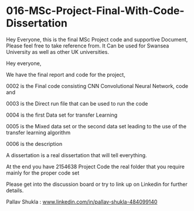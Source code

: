 # 016-MSc-Project-Final-With-Code-Dissertation
Hey Everyone, this is the final MSc Project code and supportive Document, 
Please feel free to take reference from. It Can be used for Swansea University as well as other UK universities.

Hey everyone,

We have the final report and code for the project,

0002 is the Final code consisting CNN Convolutional Neural Network, code and 

0003 is the Direct run file that can be used to run the code

0004 is the first Data set for transfer Learning

0005 is the Mixed data set or the second data set leading to the use of the transfer learning algorithm 

0006 is the description

A dissertation is a real dissertation that will tell everything. 

At the end you have 2154638 Project Code the real folder that you require mainly for the proper code set

Please get into the discussion board or try to link up on Linkedin for further details.

Pallav Shukla : www.linkedin.com/in/pallav-shukla-484099140 
